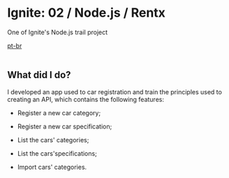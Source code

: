 <div valing="top">
  <h1>Ignite: 02 / Node.js / Rentx</h1>
  <p>One of Ignite's Node.js trail project</p>
  <nav>
    <div id="repository-buttons"/>
    <a class="navigation-link disabled" href="https://github.com/L-Marcel/ignite-02-nodejs-rentx/blob/master/README.md" target="__blank__">
      pt-br
    </a>
  </nav>
</div>

<br/>

<div id="grid">
  <div id="grid-item">
    <h2>What did I <span>do</span>?</h2>
    <p>I developed an app used to car registration and train the principles used to creating an API, which contains the following features:</p>
    <ul>
      <li id="checked"><p>Register a new car category;</p></li>
      <li id="checked"><p>Register a new car specification;</p></li>
      <li id="checked"><p>List the cars' categories;</p></li>
      <li id="checked"><p>List the cars'specifications;</p></li>
      <li id="checked"><p>Import cars' categories.</p></li>
    </ul>
  </div>
</div>
